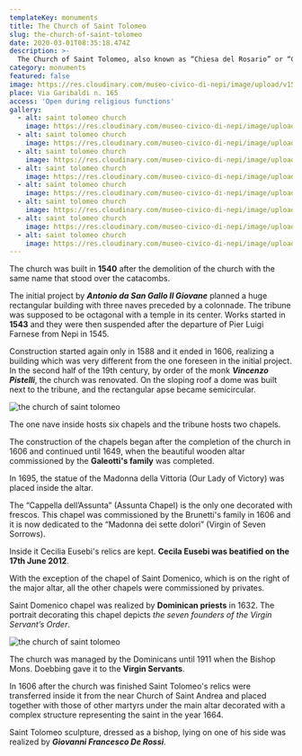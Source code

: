 ```yaml
---
templateKey: monuments
title: The Church of Saint Tolomeo
slug: the-church-of-saint-tolomeo
date: 2020-03-01T08:35:18.474Z
description: >-
  The Church of Saint Tolomeo, also known as “Chiesa del Rosario” or “Chiesa della Madonna della Vittoria”. It was entrusted to the “Virgin’s Servants” priests order in 1911 and it contains Saint Tolomeo Martyr and Saint Cecilia Eusebi’s relics.
category: monuments
featured: false
image: https://res.cloudinary.com/museo-civico-di-nepi/image/upload/v1587373670/tolomeo-08_vzafux.jpg
place: Via Garibaldi n. 165
access: 'Open during religious functions'
gallery:
  - alt: saint tolomeo church
    image: https://res.cloudinary.com/museo-civico-di-nepi/image/upload/v1587373651/tolomeo-01_teayfv.jpg
  - alt: saint tolomeo church
    image: https://res.cloudinary.com/museo-civico-di-nepi/image/upload/v1587373650/tolomeo-02_ueomqs.jpg
  - alt: saint tolomeo church
    image: https://res.cloudinary.com/museo-civico-di-nepi/image/upload/v1587373660/tolomeo-03_cy5cbl.jpg
  - alt: saint tolomeo church
    image: https://res.cloudinary.com/museo-civico-di-nepi/image/upload/v1587373657/tolomeo-04_zoroef.jpg
  - alt: saint tolomeo church
    image: https://res.cloudinary.com/museo-civico-di-nepi/image/upload/v1587373660/tolomeo-05_bp84pi.jpg
  - alt: saint tolomeo church
    image: https://res.cloudinary.com/museo-civico-di-nepi/image/upload/v1587373664/tolomeo-06_lfsj5r.jpg
  - alt: saint tolomeo church
    image: https://res.cloudinary.com/museo-civico-di-nepi/image/upload/v1587373662/tolomeo-07_xvr7mv.jpg
  - alt: saint tolomeo church
    image: https://res.cloudinary.com/museo-civico-di-nepi/image/upload/v1587373670/tolomeo-08_vzafux.jpg
---
```

The church was built in **1540** after the demolition of the church with the same name that stood over the catacombs.

The initial project by _**Antonio da San Gallo Il Giovane**_ planned a huge rectangular building with three naves preceded by a colonnade. The tribune was supposed to be octagonal with a temple in its center. Works started in **1543** and they were then suspended after the departure of Pier Luigi Farnese from Nepi in 1545.

Construction started again only in 1588 and it ended in 1606, realizing a building which was very different from the one foreseen in the initial project. In the second half of the 19th century, by order of the monk ***Vincenzo Pistelli***, the church was renovated. On the sloping roof a dome was built next to the tribune, and the rectangular apse became semicircular.

![the church of saint tolomeo](https://res.cloudinary.com/museo-civico-di-nepi/image/upload/v1587373670/tolomeo-08_vzafux.jpg)

The one nave inside hosts six chapels and the tribune hosts two chapels.

The construction of the chapels began after the completion of the church in 1606 and continued until 1649, when the beautiful wooden altar commissioned by the **Galeotti's family** was completed.

In 1695, the statue of the Madonna della Vittoria (Our Lady of Victory) was placed inside the altar.

The “Cappella dell’Assunta” (Assunta Chapel) is the only one decorated with frescos. This chapel was commissioned by the Brunetti's family in 1606 and it is now dedicated to the “Madonna dei sette dolori” (Virgin of Seven Sorrows).

Inside it Cecilia Eusebi's relics are kept. **Cecila Eusebi was beatified on the 17th June 2012**.

With the exception of the chapel of Saint Domenico, which is on the right of the major altar, all the other chapels were commissioned by privates.

Saint Domenico chapel was realized by **Dominican priests** in 1632. The portrait decorating this chapel depicts _the seven founders of the Virgin Servant’s Order_.

![the church of saint tolomeo](https://res.cloudinary.com/museo-civico-di-nepi/image/upload/v1587373651/tolomeo-01_teayfv.jpg)

The church was managed by the Dominicans until 1911 when the Bishop Mons. Doebbing gave it to the **Virgin Servants**.

In 1606 after the church was finished Saint Tolomeo's relics were transferred inside it from the near Church of Saint Andrea and placed together with those of other martyrs under the main altar decorated with a complex structure representing the saint in the year 1664.

Saint Tolomeo sculpture, dressed as a bishop, lying on one of his side was realized by ***Giovanni Francesco De Rossi***.
